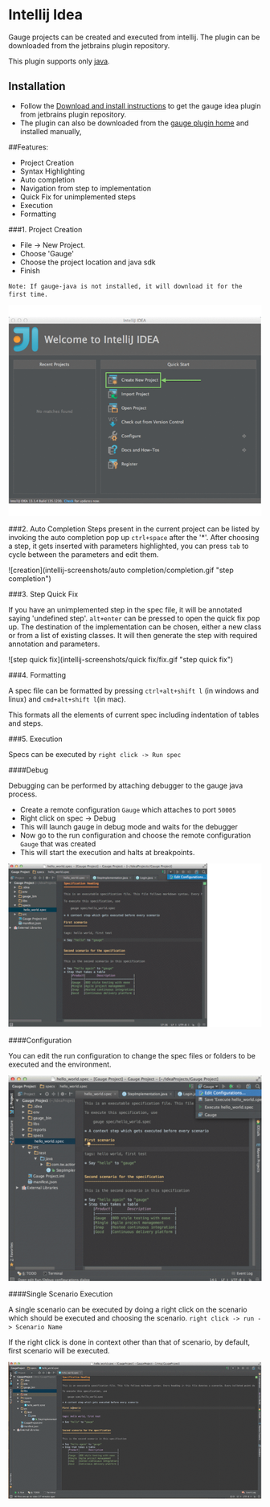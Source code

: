 # Intellij Idea

Gauge projects can be created and executed from intellij. The plugin can be downloaded from the jetbrains plugin repository.

This plugin supports only [java](../test_code/java.md).


## Installation
* Follow the [Download and install instructions](http://www.jetbrains.com/idea/webhelp/installing-updating-and-uninstalling-repository-plugins.html#d645926e261) to get the gauge idea plugin from jetbrains plugin repository.
* The plugin can also be downloaded from the [gauge plugin home](http://plugins.jetbrains.com/plugin/7535) and installed manually,

##Features:

* Project Creation
* Syntax Highlighting
* Auto completion
* Navigation from step to implementation
* Quick Fix for unimplemented steps
* Execution
* Formatting

###1. Project Creation

 * File -> New Project.
 * Choose 'Gauge'
 * Choose the project location and java sdk
 * Finish

````
Note: If gauge-java is not installed, it will download it for the first time.
````

![creation](intellij-screenshots/creation/creation.gif "project creation")


###2. Auto Completion
Steps present in the current project can be listed by invoking the auto completion pop up `ctrl+space` after the '*'. After choosing a step, it gets inserted with parameters highlighted, you can press `tab` to cycle between the parameters and edit them.

![creation](intellij-screenshots/auto completion/completion.gif "step completion")


###3. Step Quick Fix

If you have an unimplemented step in the spec file, it will be annotated saying 'undefined step'. `alt+enter` can be pressed to open the quick fix pop up. The destination of the implementation can be chosen, either a new class or from a list of existing classes. It will then generate the step with required annotation and parameters.

![step quick fix](intellij-screenshots/quick fix/fix.gif "step quick fix")

###4. Formatting

A spec file can be formatted by pressing `ctrl+alt+shift l` (in windows and linux) and `cmd+alt+shift l`(in mac).

This formats all the elements of current spec including indentation of tables and steps.

###5. Execution

Specs can be executed by `right click -> Run spec`

####Debug

Debugging can be performed by attaching debugger to the gauge java process.

* Create a remote configuration `Gauge` which attaches to port `50005`
* Right click on spec -> Debug
* This will launch gauge in debug mode and waits for the debugger
* Now go to the run configuration and choose the remote configuration `Gauge` that was created
* This will start the execution and halts at breakpoints.

![debugging](intellij-screenshots/execution/debug.gif "debugging")

####Configuration

You can edit the run configuration to change the spec files or folders to be executed and the environment.


![run configuration](intellij-screenshots/execution/config.gif "run configuration")

####Single Scenario Execution

A single scenario can be executed by doing a right click on the scenario which should be executed and choosing the scenario.
`right click -> run -> Scenario Name`

If the right click is done in context other than that of scenario, by default, first scenario will be executed.

![scenario execution](intellij-screenshots/execution/scenario.gif "scenario execution")






